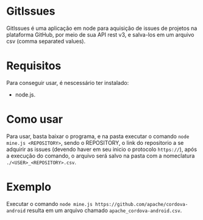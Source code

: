 # GitIssues
GitIssues é uma aplicação em node para aquisição de issues de projetos na plataforma GitHub, por meio de sua API rest v3, e salva-los em um arquivo csv (comma separated values).
# Requisitos
Para conseguir usar, é nescessário ter instalado: 
* node.js.
# Como usar
Para usar, basta baixar o programa, e na pasta executar o comando `node mine.js <REPOSITORY>`, sendo o REPOSITORY, o link do repositorio a se adquirir as issues (devendo haver em seu inicio o protocolo `https://`), após a execução do comando, o arquivo será salvo na pasta com a nomeclatura `./<USER>_<REPOSITORY>.csv`.<br/>
# Exemplo
Executar o comando `node mine.js https://github.com/apache/cordova-android` resulta em um arquivo chamado `apache_cordova-android.csv`.
